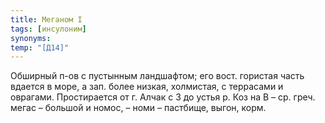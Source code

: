 ```yaml
---
title: Меганом I
tags: [инсулоним]
synonyms:
temp: "[Д14]"
---
```


Обширный п-ов с пустынным ландшафтом; его вост. гористая часть вдается в море, а
зап. более низкая, холмистая, с террасами и оврагами. Простирается от г. Алчак с
З до устья р. Коз на В – ср. греч. мегас – большой и номос, – номи – пастбище,
выгон, корм.
